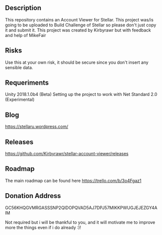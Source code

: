 Description
---------------
This repository contains an Account Viewer for Stellar.
This project was/is going to be uploaded to Build Challenge of Stellar so please don't just copy it and submit it.
This project was created by Kirbyrawr but with feedback and help of MikeFair

Risks
---------------
Use this at your own risk, it should be secure since you don't insert any sensible data.

Requeriments
---------------
Unity 2018.1.0b4 (Beta)
Setting up the project to work with Net Standard 2.0 (Experimental)

Blog
--------------
https://stellaru.wordpress.com/

Releases
--------------
https://github.com/Kirbyrawr/stellar-account-viewer/releases

Roadmap
--------------
The main roadmap can be found here
https://trello.com/b/3o4Fgaz1

Donation Address
--------------
GC56KHQGVMRGASSSNP2QIDOPQVAD5AJ7DPJ57MIKKPWUGJEJEZGY4AIM

Not required but i will be thankful to you, and it will motivate me to improve more the things even if i do already :)!